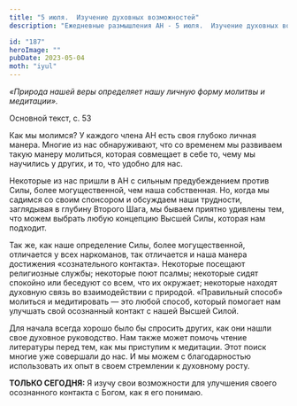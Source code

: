 ```yaml
---
title: "5 июля.  Изучение духовных возможностей"
description: "Ежедневные размышления АН - 5 июля.  Изучение духовных возможностей"

id: "187"
heroImage: ""
pubDate: 2023-05-04
moth: "iyul"
---
```


_«Природа нашей веры определяет нашу личную форму молитвы и медитации»._

Основной текст, с. 53

Как мы молимся? У каждого члена АН есть своя глубоко личная манера. Многие из
нас обнаруживают, что со временем мы развиваем такую манеру молиться, которая
совмещает в себе то, чему мы научились у других, и то, что удобно для нас.

Некоторые из нас пришли в АН с сильным предубеждением против Силы, более
могущественной, чем наша собственная. Но, когда мы садимся со своим спонсором
и обсуждаем наши трудности, заглядывая в глубину Второго Шага, мы бываем
приятно удивлены тем, что можем выбрать любую концепцию Высшей Силы, которая
нам подходит.

Так же, как наше определение Силы, более могущественной, отличается у всех
наркоманов, так отличается и наша манера достижения «сознательного контакта».
Некоторые посещают религиозные службы; некоторые поют псалмы; некоторые сидят
спокойно или беседуют со всем, что их окружает; некоторые находят духовную
связь во взаимодействии с природой. «Правильный способ» молиться и
медитировать — это любой способ, который помогает нам улучшать свой осознанный
контакт с нашей Высшей Силой.

Для начала всегда хорошо было бы спросить других, как они нашли свое духовное
руководство. Нам также может помочь чтение литературы перед тем, как мы
приступим к медитации. Этот поиск многие уже совершали до нас. И мы можем с
благодарностью использовать их опыт в своем стремлении к духовному росту.

**ТОЛЬКО СЕГОДНЯ:** Я изучу свои возможности для улучшения своего осознанного
контакта с Богом, как я его понимаю.
